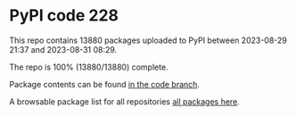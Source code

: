 # PyPI code 228

This repo contains 13880 packages uploaded to PyPI between 
2023-08-29 21:37 and 2023-08-31 08:29.

The repo is 100% (13880/13880) complete.

Package contents can be found [in the code branch](https://github.com/pypi-data/pypi-mirror-228/tree/code/packages).

A browsable package list for all repositories [all packages here](https://pypi-data.github.io/website/repositories/pypi-mirror-228).


